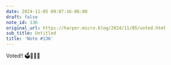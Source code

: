```yaml
---
date: 2024-11-05 09:07:16-06:00
draft: false
note_id: 136
original_url: https://harper.micro.blog/2024/11/05/voted.html
sub_title: Untitled
title: 'Note #136'
---
```


Voted!! 🗳️😬🇺🇸